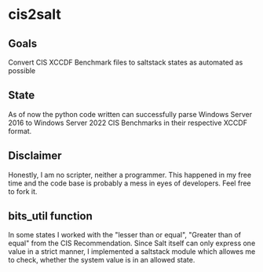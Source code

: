 # cis2salt

## Goals
Convert CIS XCCDF Benchmark files to saltstack states as automated as possible

## State
As of now the python code written can successfully parse Windows Server 2016 to Windows Server 2022 CIS Benchmarks in their respective XCCDF format.

## Disclaimer
Honestly, I am no scripter, neither a programmer. This happened in my free time and the code base is probably a mess in eyes of developers. Feel free to fork it.


## bits_util function
In some states I worked with the "lesser than or equal", "Greater than of equal" from the CIS Recommendation. Since Salt itself can only express one value in a strict manner, I implemented a saltstack module which allowes me to check, whether the system value is in an allowed state.
